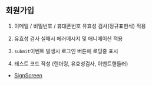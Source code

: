 ## 회원가입

1. 이메일 / 비밀번호 / 휴대폰번호 유효성 검사(정규표현식) 적용

2. 유효성 검사 실패시 에러메시지 및 애니메이션 적용

3. `submit`이벤트 발생시 로그인 버튼에 로딩중 표시 

4. 테스트 코드 작성 (렌더링, 유효성검사, 이벤트핸들러)

* [SignScreen](../../screens/SignScreen.tsx)
